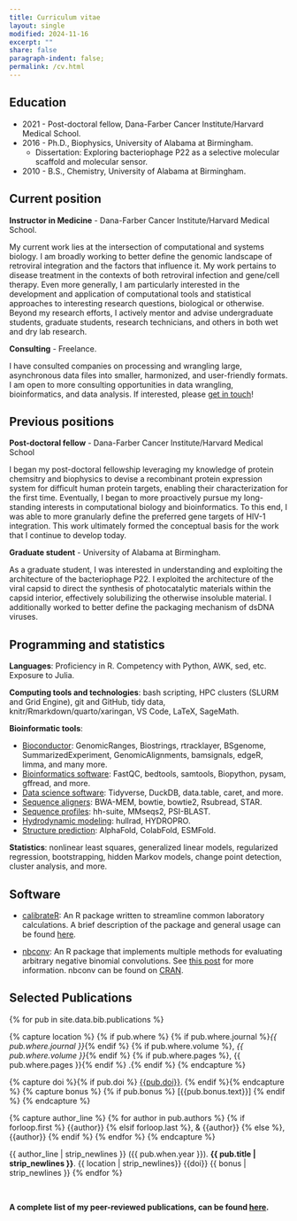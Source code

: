 ```yaml
---
title: Curriculum vitae
layout: single
modified: 2024-11-16
excerpt: ""
share: false
paragraph-indent: false;
permalink: /cv.html
---
```


## <i class="fas fa-graduation-cap"></i> Education

  - 2021 - Post-doctoral fellow, Dana-Farber Cancer Institute/Harvard Medical School.
  - 2016 - Ph.D., Biophysics, University of Alabama at Birmingham.
      - Dissertation: Exploring bacteriophage P22 as a selective molecular scaffold and molecular sensor.
  - 2010 - B.S., Chemistry, University of Alabama at Birmingham.

## <i class="fas fa-user-astronaut"></i> Current position

**Instructor in Medicine** - Dana-Farber Cancer Institute/Harvard Medical School.

My current work lies at the intersection of computational and systems biology. I am broadly working to better define the genomic landscape of retroviral integration and the factors that influence it. My work pertains to disease treatment in the contexts of both retroviral infection and gene/cell therapy. Even more generally, I am particularly interested in the development and application of computational tools and statistical approaches to interesting research questions, biological or otherwise. Beyond my research efforts, I actively mentor and advise undergraduate students, graduate students, research technicians, and others in both wet and dry lab research.

**Consulting** - Freelance.

I have consulted companies on processing and wrangling large, asynchronous data files into smaller, harmonized, and user-friendly formats. I am open to more consulting opportunities in data wrangling, bioinformatics, and data analysis. If interested, please [get in touch](mailto:gregoryjbedwell@gmail.com)!


## <i class="fas fa-map-marker-alt"></i> Previous positions

**Post-doctoral fellow** - Dana-Farber Cancer Institute/Harvard Medical School

I began my post-doctoral fellowship leveraging my knowledge of protein chemsitry and biophysics to devise a recombinant protein expression system for difficult human protein targets, enabling their characterization for the first time. Eventually, I began to more proactively pursue my long-standing interests in computational biology and bioinformatics. To this end, I was able to more granularly define the preferred gene targets of HIV-1 integration. This work ultimately formed the conceptual basis for the work that I continue to develop today.

**Graduate student** - University of Alabama at Birmingham.

As a graduate student, I was interested in understanding and exploiting the architecture of the bacteriophage P22. I exploited the architecture of the viral capsid to direct the synthesis of photocatalytic materials within the capsid interior, effectively solubilizing the otherwise insoluble material. I additionally worked to better define the packaging mechanism of dsDNA viruses.


## <i class="fas fa-chart-bar"></i> Programming and statistics

**Languages**: Proficiency in R. Competency with Python, AWK, sed, etc. Exposure to Julia.

**Computing tools and technologies**: bash scripting, HPC clusters (SLURM and Grid Engine), git and GitHub, tidy data, knitr/Rmarkdown/quarto/xaringan, VS Code, LaTeX, SageMath.

**Bioinformatic tools**: 
  - <u>Bioconductor</u>: GenomicRanges, Biostrings, rtracklayer, BSgenome, SummarizedExperiment, GenomicAlignments, bamsignals, edgeR, limma, and many more. 
  - <u>Bioinformatics software</u>: FastQC, bedtools, samtools, Biopython, pysam, gffread, and more. 
  - <u>Data science software</u>: Tidyverse, DuckDB, data.table, caret, and more.
  - <u>Sequence aligners</u>: BWA-MEM, bowtie, bowtie2, Rsubread, STAR.
  - <u>Sequence profiles</u>: hh-suite, MMseqs2, PSI-BLAST.
  - <u>Hydrodynamic modeling</u>: hullrad, HYDROPRO.
  - <u>Structure prediction</u>: AlphaFold, ColabFold, ESMFold.

**Statistics**: nonlinear least squares, generalized linear models, regularized regression, bootstrapping, hidden Markov models, change point detection, cluster analysis, and more.

## <i class="fas fa-code"></i> Software

- [calibrateR](https://github.com/gbedwell/calibrateR): An R package written to streamline common laboratory calculations. A brief description of the package and general usage can be found [here](https://gbedwell.github.io/calibrateR/).

- [nbconv](https://github.com/gbedwell/nbconv): An R package that implements multiple methods for evaluating arbitrary negative binomial convolutions. See [this post](https://gbedwell.github.io/nb-convolutions/) for more information. nbconv can be found on [CRAN](https://cran.r-project.org/web/packages/nbconv/index.html).


## <i class="fas fa-align-left"></i> Selected Publications

{% for pub in site.data.bib.publications %}

{% capture location %}
{% if pub.where %}
{% if pub.where.journal %}_{{ pub.where.journal }}_{% endif %}
{% if pub.where.volume %}, _{{ pub.where.volume }}_{% endif %}
{% if pub.where.pages %}, {{ pub.where.pages }}{% endif %}
.{% endif %}
{% endcapture %}

{% capture doi %}{% if pub.doi %} [{{pub.doi}}](http://doi.org/{{pub.doi}}). {% endif %}{% endcapture %}
{% capture bonus %}
{% if pub.bonus %}
[{{pub.bonus.text}}]
{% endif %}
{% endcapture %}

{% capture author_line %}
{% for author in pub.authors %}
{% if forloop.first %} {{author}}
{% elsif forloop.last %}, & {{author}}
{% else %}, {{author}}
{% endif %}
{% endfor %}
{% endcapture %}

{{ author_line | strip_newlines }} ({{ pub.when.year }}). **{{ pub.title | strip_newlines }}**. {{ location | strip_newlines}} {{doi}} {{ bonus  | strip_newlines }}
{% endfor %}

<br>

**A complete list of my peer-reviewed publications, can be found [here](https://pubmed.ncbi.nlm.nih.gov/?term=%28Bedwell+GJ+AND+Prevelige+PE%29+OR+%28Bedwell+GJ+AND+Engelman%29+OR+%28Bedwell+GJ+AND+Schneider%29+OR+%28Bedwell+GJ+AND+Saad%29+OR+%28Bedwell+GJ+AND+Bedwell+DM%29).**



